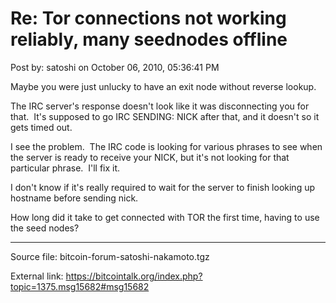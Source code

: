 # Re: Tor connections not working reliably, many seednodes offline

Post by: satoshi on October 06, 2010, 05:36:41 PM

Maybe you were just unlucky to have an exit node without reverse lookup.

The IRC server's response doesn't look like it was disconnecting you for that. &nbsp;It's supposed to go IRC SENDING: NICK after that, and it doesn't so it gets timed out.

I see the problem. &nbsp;The IRC code is looking for various phrases to see when the server is ready to receive your NICK, but it's not looking for that particular phrase. &nbsp;I'll fix it.

I don't know if it's really required to wait for the server to finish looking up hostname before sending nick.

How long did it take to get connected with TOR the first time, having to use the seed nodes?

---

Source file: bitcoin-forum-satoshi-nakamoto.tgz

External link: https://bitcointalk.org/index.php?topic=1375.msg15682#msg15682
